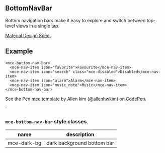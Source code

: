<a name="BottomNavBar"></a>

## BottomNavBar
Bottom navigation bars make it easy to explore and switch between top-level views in a single tap.

[Material Design Spec.](https://material.io/guidelines/components/bottom-navigation.html#bottom-navigation-specs)

## Example
```
<mce-bottom-nav-bar>
  <mce-nav-item icon="favorite">Favourite</mce-nav-item>
  <mce-nav-item icon="search" class="mce-disabled">Disabled</mce-nav-item>
  <mce-nav-item icon="alarm">Alarm</mce-nav-item>
  <mce-nav-item icon="music_note">Music</mce-nav-item>
</mce-bottom-nav-bar>
```   

<p data-height="300" data-theme-id="32189" data-slug-hash="aEVowx" data-default-tab="html,result" data-user="allenhwkim" data-embed-version="2" data-pen-title="mce template" class="codepen">See the Pen <a href="https://codepen.io/allenhwkim/pen/PEJKKo/">mce template</a> by Allen kim (<a href="https://codepen.io/allenhwkim">@allenhwkim</a>) on <a href="https://codepen.io">CodePen</a>.</p>
<script async src="https://production-assets.codepen.io/assets/embed/ei.js"></script>`

### `mce-bottom-nav-bar` style classes
 |name|description|
 |---|---|
 |mce-dark-bg| dark background bottom bar

